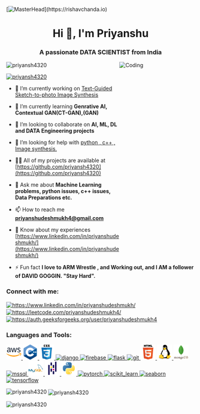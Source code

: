 [![MasterHead](https://1.bp.blogspot.com/-7A4WynwLsM...)](https://rishavchanda.io)
<h1 align="center">Hi 👋, I'm Priyanshu</h1>
<h3 align="center">A passionate DATA SCIENTIST from India</h3>
<style>
  .bg{
    border-radius: 20%;   
  }
</style>
<img class="background" align="right" alt="Coding"  width="40%"  height ="500px"    src="https://thumbs.gfycat.com/CircularDefinitiveAsianelephant-size_restricted.gif">

<p align="left"> <img src="https://komarev.com/ghpvc/?username=priyansh4320&label=Profile%20views&color=0e75b6&style=flat" alt="priyansh4320" /> </p>

<p align="left"> <a href="https://github.com/ryo-ma/github-profile-trophy"><img src="https://github-profile-trophy.vercel.app/?username=priyansh4320" alt="priyansh4320" /></a> </p>

- 🔭 I’m currently working on [Text-Guided Sketch-to-photo Image Synthesis](https://github.com/priyansh4320/Text-Guided-Sketch-to-photo-Image-Synthesis.git)

- 🌱 I’m currently learning **Genrative AI, Contextual GAN(CT-GAN),(GAN)**

- 👯 I’m looking to collaborate on **AI, ML, DL and DATA Engineering projects**

- 🤝 I’m looking for help with [python , c++ , Image synthesis.](https://github.com/priyansh4320/Text-Guided-Sketch-to-photo-Image-Synthesis.git)

- 👨‍💻 All of my projects are available at [https://github.com/priyansh4320](https://github.com/priyansh4320)

- 💬 Ask me about **Machine Learning problems, python issues, c++ issues, Data Preparations etc.**

- 📫 How to reach me **priyanshudeshmukh4@gmail.com**

- 📄 Know about my experiences [https://www.linkedin.com/in/priyanshudeshmukh/](https://www.linkedin.com/in/priyanshudeshmukh/)

- ⚡ Fun fact **I love to ARM Wrestle , and Working out, and I AM a follower of DAVID GOGGIN. "Stay Hard".**

<h3 align="left">Connect with me:</h3>
<p align="left">
<a href="https://linkedin.com/in/https://www.linkedin.com/in/priyanshudeshmukh/" target="blank"><img align="center" src="https://raw.githubusercontent.com/rahuldkjain/github-profile-readme-generator/master/src/images/icons/Social/linked-in-alt.svg" alt="https://www.linkedin.com/in/priyanshudeshmukh/" height="30" width="40" /></a>
<a href="https://www.leetcode.com/https://leetcode.com/priyanshudeshmukh4/" target="blank"><img align="center" src="https://raw.githubusercontent.com/rahuldkjain/github-profile-readme-generator/master/src/images/icons/Social/leet-code.svg" alt="https://leetcode.com/priyanshudeshmukh4/" height="30" width="40" /></a>
<a href="https://auth.geeksforgeeks.org/user/https://auth.geeksforgeeks.org/user/priyanshudeshmukh4" target="blank"><img align="center" src="https://raw.githubusercontent.com/rahuldkjain/github-profile-readme-generator/master/src/images/icons/Social/geeks-for-geeks.svg" alt="https://auth.geeksforgeeks.org/user/priyanshudeshmukh4" height="30" width="40" /></a>
</p>

<h3 align="left">Languages and Tools:</h3>
<p align="left"> <a href="https://aws.amazon.com" target="_blank" rel="noreferrer"> <img src="https://raw.githubusercontent.com/devicons/devicon/master/icons/amazonwebservices/amazonwebservices-original-wordmark.svg" alt="aws" width="40" height="40"/> </a> <a href="https://www.w3schools.com/cpp/" target="_blank" rel="noreferrer"> <img src="https://raw.githubusercontent.com/devicons/devicon/master/icons/cplusplus/cplusplus-original.svg" alt="cplusplus" width="40" height="40"/> </a> <a href="https://www.w3schools.com/css/" target="_blank" rel="noreferrer"> <img src="https://raw.githubusercontent.com/devicons/devicon/master/icons/css3/css3-original-wordmark.svg" alt="css3" width="40" height="40"/> </a> <a href="https://www.djangoproject.com/" target="_blank" rel="noreferrer"> <img src="https://cdn.worldvectorlogo.com/logos/django.svg" alt="django" width="40" height="40"/> </a> <a href="https://firebase.google.com/" target="_blank" rel="noreferrer"> <img src="https://www.vectorlogo.zone/logos/firebase/firebase-icon.svg" alt="firebase" width="40" height="40"/> </a> <a href="https://flask.palletsprojects.com/" target="_blank" rel="noreferrer"> <img src="https://www.vectorlogo.zone/logos/pocoo_flask/pocoo_flask-icon.svg" alt="flask" width="40" height="40"/> </a> <a href="https://git-scm.com/" target="_blank" rel="noreferrer"> <img src="https://www.vectorlogo.zone/logos/git-scm/git-scm-icon.svg" alt="git" width="40" height="40"/> </a> <a href="https://www.w3.org/html/" target="_blank" rel="noreferrer"> <img src="https://raw.githubusercontent.com/devicons/devicon/master/icons/html5/html5-original-wordmark.svg" alt="html5" width="40" height="40"/> </a> <a href="https://www.linux.org/" target="_blank" rel="noreferrer"> <img src="https://raw.githubusercontent.com/devicons/devicon/master/icons/linux/linux-original.svg" alt="linux" width="40" height="40"/> </a> <a href="https://www.mongodb.com/" target="_blank" rel="noreferrer"> <img src="https://raw.githubusercontent.com/devicons/devicon/master/icons/mongodb/mongodb-original-wordmark.svg" alt="mongodb" width="40" height="40"/> </a> <a href="https://www.microsoft.com/en-us/sql-server" target="_blank" rel="noreferrer"> <img src="https://www.svgrepo.com/show/303229/microsoft-sql-server-logo.svg" alt="mssql" width="40" height="40"/> </a> <a href="https://www.mysql.com/" target="_blank" rel="noreferrer"> <img src="https://raw.githubusercontent.com/devicons/devicon/master/icons/mysql/mysql-original-wordmark.svg" alt="mysql" width="40" height="40"/> </a> <a href="https://pandas.pydata.org/" target="_blank" rel="noreferrer"> <img src="https://raw.githubusercontent.com/devicons/devicon/2ae2a900d2f041da66e950e4d48052658d850630/icons/pandas/pandas-original.svg" alt="pandas" width="40" height="40"/> </a> <a href="https://www.python.org" target="_blank" rel="noreferrer"> <img src="https://raw.githubusercontent.com/devicons/devicon/master/icons/python/python-original.svg" alt="python" width="40" height="40"/> </a> <a href="https://pytorch.org/" target="_blank" rel="noreferrer"> <img src="https://www.vectorlogo.zone/logos/pytorch/pytorch-icon.svg" alt="pytorch" width="40" height="40"/> </a> <a href="https://scikit-learn.org/" target="_blank" rel="noreferrer"> <img src="https://upload.wikimedia.org/wikipedia/commons/0/05/Scikit_learn_logo_small.svg" alt="scikit_learn" width="40" height="40"/> </a> <a href="https://seaborn.pydata.org/" target="_blank" rel="noreferrer"> <img src="https://seaborn.pydata.org/_images/logo-mark-lightbg.svg" alt="seaborn" width="40" height="40"/> </a> <a href="https://www.tensorflow.org" target="_blank" rel="noreferrer"> <img src="https://www.vectorlogo.zone/logos/tensorflow/tensorflow-icon.svg" alt="tensorflow" width="40" height="40"/> </a> </p>

<p><img align="left" src="https://github-readme-stats.vercel.app/api/top-langs?username=priyansh4320&show_icons=true&theme=dracula&title_color=c70039&text_color=f94c10&bg_color=0d0c0d&hide_border=true&locale=en&layout=compact" alt="priyansh4320" /></p>

<p>&nbsp;<img align="center" src="https://github-readme-stats.vercel.app/api?username=priyansh4320&show_icons=true&theme=dracula&title_color=c70039&text_color=f94c10&bg_color=131112&hide_border=true&locale=en" alt="priyansh4320" /></p>

<p><img align="center" src="https://github-readme-streak-stats.herokuapp.com/?user=priyansh4320&theme=dark" alt="priyansh4320" /></p>
